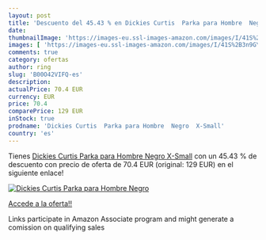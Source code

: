 ```yaml
---
layout: post
title: 'Descuento del 45.43 % en Dickies Curtis  Parka para Hombre  Negro'
date: 
thumbnailImage: 'https://images-eu.ssl-images-amazon.com/images/I/41S%2B3n9GYdL._SL200_.jpg'
images: [ 'https://images-eu.ssl-images-amazon.com/images/I/41S%2B3n9GYdL._SL200_.jpg' ]
comments: true
category: ofertas
author: ring
slug: 'B00O42VIFQ-es'
description:
actualPrice: 70.4 EUR
currency: EUR
price: 70.4
comparePrice: 129 EUR
inStock: true
prodname: 'Dickies Curtis  Parka para Hombre  Negro  X-Small'
country: 'es'
---
```


Tienes [Dickies Curtis  Parka para Hombre  Negro  X-Small](https://www.amazon.es/dp/B00O42VIFQ/?tag=tolees-21) con un 45.43 % de descuento con precio de oferta de 70.4 EUR (original: 129 EUR) en el siguiente enlace!

[![Dickies Curtis  Parka para Hombre  Negro](https://images-eu.ssl-images-amazon.com/images/I/41S%2B3n9GYdL._SL200_.jpg)](https://www.amazon.es/dp/B00O42VIFQ/?tag=tolees-21)

[Accede a la oferta!!](https://www.amazon.es/dp/B00O42VIFQ/?tag=tolees-21)

Links participate in Amazon Associate program and might generate a comission on qualifying sales


